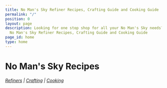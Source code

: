 ```yaml
---
title: No Man's Sky Refiner Recipes, Crafting Guide and Cooking Guide
permalink: "/"
position: 0
layout: page
description: Looking for one stop shop for all your No Man's Sky needs? Look no more!
  No Man's Sky Refiner Recipes, Crafting Guide and Cooking Guide
page_id: home
type: home
---
```


# No Man's Sky Recipes
###### [Refiners](/all "NMS Refiners Recipes") | [Crafting](/crafting-guide "NMS Crafting Guide") | [Cooking](/cooking "NMS Cooking Guide")